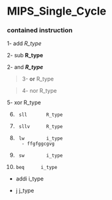 # MIPS_Single_Cycle


### contained instruction

1- add       _R_type_

2- sub       **R_type**

2- and       ___R_type___

>3- __or__       R_type

>4- nor       R_type

5- xor       R_type

6.      sll       R_type

7.      sllv      R_type

8.      lw        i_type
         - ffgfggcgvg

9.      sw        i_type

10.     beq      i_type

- addi     i_type

- j        j_type



